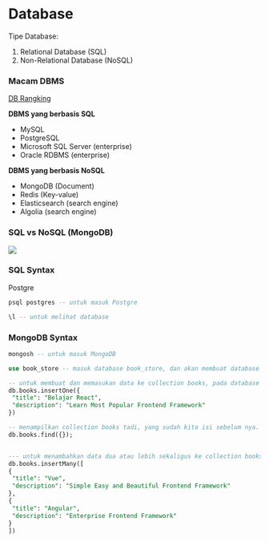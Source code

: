 # Database

Tipe Database:
1. Relational Database (SQL)
2. Non-Relational Database (NoSQL)

### Macam DBMS

[DB Rangking](https://db-engines.com/en/ranking)

**DBMS yang berbasis SQL**

- MySQL
- PostgreSQL
- Microsoft SQL Server (enterprise)
- Oracle RDBMS (enterprise)

**DBMS yang berbasis NoSQL**

- MongoDB (Document)
- Redis (Key-value)
- Elasticsearch (search engine)
- Algolia (search engine)

### SQL vs NoSQL (MongoDB)

![](https://miro.medium.com/max/1214/0*GbAB-bGDGaWtfOxi.jpeg)

### SQL Syntax

Postgre

```sql
psql postgres -- untuk masuk Postgre

\l -- untuk melihat database
```

### MongoDB Syntax

```sql
mongosh -- untuk masuk MongoDB

use book_store -- masuk database book_store, dan akan membuat database tersebut kalau belum ada

-- untuk membuat dan memasukan data ke collection books, pada database book_store
db.books.insertOne({
 "title": "Belajar React",
 "description": "Learn Most Popular Frontend Framework"
})

-- menampilkan collection books tadi, yang sudah kita isi sebelum nya.
db.books.find({});


--- untuk menambahkan data dua atau lebih sekaligus ke collection books
db.books.insertMany([
{
 "title": "Vue",
 "description": "Simple Easy and Beautiful Frontend Framework"
},
{
 "title": "Angular",
 "description": "Enterprise Frontend Framework"
}
])
```
